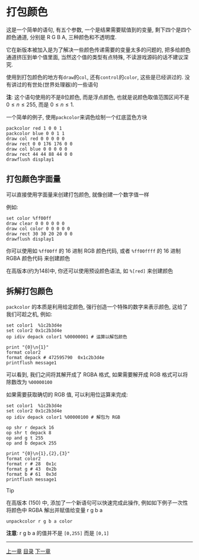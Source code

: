 # 打包颜色
这是一个简单的语句, 有五个参数, 一个是结果需要赋值到的变量,
剩下四个是四个颜色通道, 分别是 R G B A, 三种颜色和不透明度.

它在新版本被加入是为了解决一些颜色传递需要的变量太多的问题的,
把多给颜色通道挤压到单个值里面, 当然这个值的类型有点特殊,
不读游戏源码的话不建议深究.

使用到打包颜色的地方有`draw`的`col`, 还有`control`的`color`, 这些是已经讲过的.
没有讲过的有世处(世界处理器)的一些语句

**注**: 这个语句使用的不是8位颜色, 而是浮点颜色,
也就是说颜色取值范围区间不是 $0 \le n \le 255$, 而是 $0 \le n \le 1$.

一个简单的例子, 使用`packcolor`来调色绘制一个红底蓝色方块

```gas
packcolor red 1 0 0 1
packcolor blue 0 0 1 1
draw col red 0 0 0 0 0
draw rect 0 0 176 176 0 0
draw col blue 0 0 0 0 0
draw rect 44 44 88 44 0 0
drawflush display1
```


打包颜色字面量
---
可以直接使用字面量来创建打包颜色, 就像创建一个数字值一样

例如:

```gas
set color %ff00ff
draw clear 0 0 0 0 0 0
draw col color 0 0 0 0 0
draw rect 30 30 20 20 0 0
drawflush display1
```

你可以使用如 `%ff00ff` 的 16 进制 RGB 颜色代码,
或者 `%ff00ffff` 的 16 进制 RGBA 颜色代码 来创建颜色

在高版本(约为148)中, 你还可以使用预设颜色语法, 如 `%[red]` 来创建颜色


拆解打包颜色
---
`packcolor` 的本质是利用给定颜色, 强行创造一个特殊的数字来表示颜色,
这给了我们可趁之机, 例如:

```gas
set color1  %1c2b3d4e
set color2 0x1c2b3d4e
op idiv depack color1 %00000001 # 运算以解包颜色

print "{0}\n{1}"
format color2
format depack # 472595790  0x1c2b3d4e
printflush message1
```

可以看到, 我们之间将其解开成了 RGBA 格式,
如果需要解开成 RGB 格式可以将除数改为 `%00000100`

如果需要获取确切的 RGB 值, 可以利用位运算来完成:

```gas
set color1  %1c2b3d4e
set color2 0x1c2b3d4e
op idiv depack color1 %00000100 # 解包为 RGB

op shr r depack 16
op shr t depack 8
op and g t 255
op and b depack 255

print "{0}\n{1},{2},{3}"
format color2
format r # 28  0x1c
format g # 43  0x2b
format b # 61  0x3d
printflush message1
```

> [!TIP]
> 在高版本 (150) 中, 添加了一个新语句可以快速完成此操作,
> 例如如下例子一次性将颜色中 RGBA 解出并赋值给变量 r g b a
>
> `unpackcolor r g b a color`
>
> **注意**: r g b a 的值并不是 `[0,255]` 而是 `[0,1]`


---
[上一章](./13-lookup.md)
[目录](./README.md)
[下一章](./15-radar.md)
